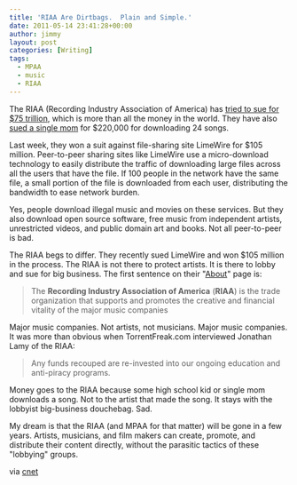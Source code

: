 ```yaml
---
title: 'RIAA Are Dirtbags.  Plain and Simple.'
date: 2011-05-14 23:41:28+00:00
author: jimmy
layout: post
categories: [Writing]
tags:
  - MPAA
  - music
  - RIAA
---
```


  <p>
</span>The RIAA (Recording Industry Association of America) has <a href="http://www.computerworld.com/s/article/9215074/RIAA_request_for_trillions_in_LimeWire_copyright_case_is_absurd_judge_says" target="_blank">tried to sue for $75 trillion</a>, which is more than all the money in the world.  They have also <a href="http://www.wired.com/threatlevel/2007/10/riaa-jury-finds/" target="_blank">sued a single mom</a> for $220,000 for downloading 24 songs.
  </p>
  
  <p>
    Last week, they won a suit against file-sharing site LimeWire for $105 million.  Peer-to-peer sharing sites like LimeWire use a micro-download technology to easily distribute the traffic of downloading large files across all the users that have the file.  If 100 people in the network have the same file, a small portion of the file is downloaded from each user, distributing the bandwidth to ease network burden.
  </p>
  
  <p>
    Yes, people download illegal music and movies on these services.  But they also download open source software, free music from independent artists, unrestricted videos, and public domain art and books.  Not all peer-to-peer is bad.
  </p>
  
  <p>
    The RIAA begs to differ.  They recently sued LimeWire and won $105 million in the process.  The RIAA is not there to protect artists.  It is there to lobby and sue for big business.  The first sentence on their "<a href="http://riaa.org/aboutus.php?content_selector=about-who-we-are-riaa" target="_blank">About</a>" page is:
  </p>
  
  <blockquote>
    <p>
      The <strong>Recording Industry Association of America</strong> (<strong>RIAA</strong>) is the trade organization that supports and promotes the creative and financial vitality of the major music companies
    </p>
  </blockquote>
  
  <p>
    Major music companies.  Not artists, not musicians.  Major music companies.  It was more than obvious when TorrentFreak.com interviewed Jonathan Lamy of the RIAA:
  </p>
  
  <blockquote>
    <p>
      Any funds recouped are re-invested into our ongoing education and anti-piracy programs.
    </p>
  </blockquote>
  
  <p>
    Money goes to the RIAA because some high school kid or single mom downloads a song.  Not to the artist that made the song.  It stays with the lobbyist big-business douchebag.  Sad. 
  </p>
  
  <p>
    My dream is that the RIAA (and MPAA for that matter) will be gone in a few years.  Artists, musicians, and film makers can create, promote, and distribute their content directly, without the parasitic tactics of these "lobbying" groups.
  </p>
  
  <p>
     
  </p>
  
  <p>
    via <a href="http://news.cnet.com/8301-31001_3-20062418-261.html" target="_blank">cnet</a>
  </p>
